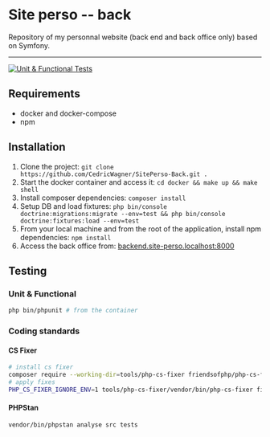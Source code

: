 # Site perso -- back

Repository of my personnal website (back end and back office only) based on Symfony.

---

[![Unit & Functional Tests](https://github.com/CedricWagner/SitePerso-Back/actions/workflows/run-tests.yaml/badge.svg)](https://github.com/CedricWagner/SitePerso-Back/actions/workflows/run-tests.yaml)

## Requirements

- docker and docker-compose
- npm 

## Installation

1. Clone the project: `git clone https://github.com/CedricWagner/SitePerso-Back.git .`
2. Start the docker container and access it:  `cd docker && make up && make shell`
3. Install composer dependencies: `composer install`
4. Setup DB and load fixtures: `php bin/console doctrine:migrations:migrate --env=test && php bin/console doctrine:fixtures:load --env=test`
5. From your local machine and from the root of the application, install npm dependencies: `npm install`
6. Access the back office from: [backend.site-perso.localhost:8000](backend.site-perso.localhost:8000)

## Testing

### Unit & Functional

```bash
php bin/phpunit # from the container
```

### Coding standards

#### CS Fixer

```bash
# install cs fixer
composer require --working-dir=tools/php-cs-fixer friendsofphp/php-cs-fixer 
# apply fixes
PHP_CS_FIXER_IGNORE_ENV=1 tools/php-cs-fixer/vendor/bin/php-cs-fixer fix src
```

#### PHPStan

```bash
vendor/bin/phpstan analyse src tests
```